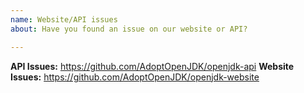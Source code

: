 ```yaml
---
name: Website/API issues
about: Have you found an issue on our website or API?

---
```


**API Issues:** https://github.com/AdoptOpenJDK/openjdk-api
**Website Issues:** https://github.com/AdoptOpenJDK/openjdk-website
